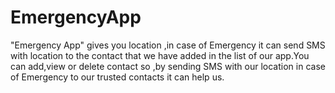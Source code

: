 # EmergencyApp
"Emergency App" gives you location ,in case of Emergency it can send SMS with 
location to the contact that we have added in the list of our app.You can 
add,view or delete contact so ,by sending SMS with our location in case of 
Emergency to our trusted contacts it can help us.
